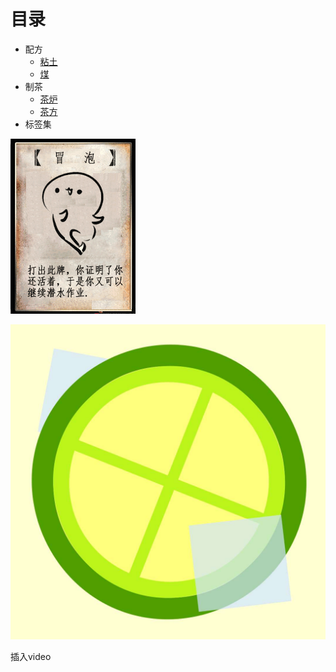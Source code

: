 # 目录

* 配方
  * [粘土](../zh_cn/clay__zh_cn/README.md)
  * [煤]()
* 制茶
  * [茶炉]()
  * [茶方]()
* 标签集


![abcdefg](../image/test.gif)

![jpg](../image/lemon%20tea%20icon_1080.jpg)

插入video

